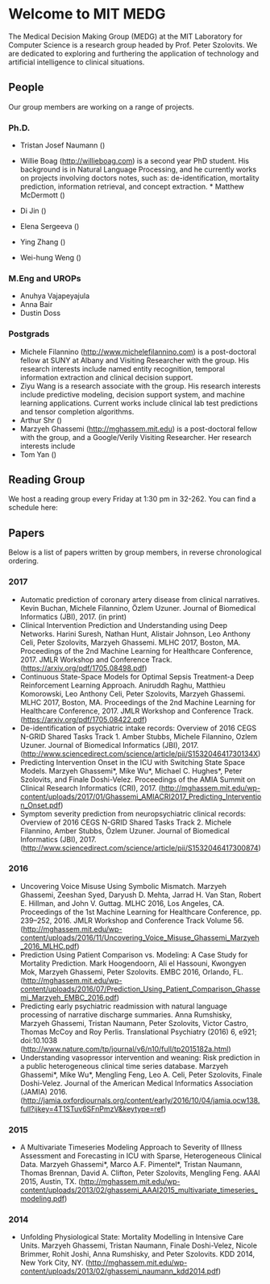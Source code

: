 # Welcome to MIT MEDG
The Medical Decision Making Group (MEDG) at the MIT Laboratory for Computer Science is a research group headed by Prof. Peter Szolovits. We are dedicated to exploring and furthering the application of technology and artificial intelligence to clinical situations.

## People

Our group members are working on a range of projects. 

### Ph.D.
* Tristan Josef Naumann ()
* Willie Boag (http://willieboag.com) 
   is a second year PhD student. His background is in Natural Language Processing, and he currently works on projects involving doctors notes, such as: de-identification, mortality prediction, information retrieval, and concept extraction. * Matthew McDermott ()
* Di Jin ()

* Elena Sergeeva ()
* Ying Zhang ()
* Wei-hung Weng ()

### M.Eng and UROPs
* Anuhya Vajapeyajula
* Anna Bair
* Dustin Doss

### Postgrads
 * Michele Filannino (http://www.michelefilannino.com)
   is a post-doctoral fellow at SUNY at Albany and Visiting Researcher with the group. His research interests include named entity recognition, temporal information extraction and clinical decision support.
 * Ziyu Wang is a research associate with the group. His research interests include predictive modeling, decision support system, and machine learning applications. Current works include clinical lab test predictions and tensor completion algorithms.
 * Arthur Shr ()
 * Marzyeh Ghassemi (http://mghassem.mit.edu) 
   is a post-doctoral fellow with the group, and a Google/Verily Visiting Researcher. Her research interests include 
 * Tom Yan ()
 
## Reading Group
We host a reading group every Friday at 1:30 pm in 32-262. You can find a schedule here:
 
## Papers 
 Below is a list of papers written by group members, in reverse chronological ordering. 

### 2017
* Automatic prediction of coronary artery disease from clinical narratives. Kevin Buchan, Michele Filannino, Özlem Uzuner. Journal of Biomedical Informatics (JBI), 2017. (in print)
* Clinical Intervention Prediction and Understanding using Deep Networks. Harini Suresh, Nathan Hunt, Alistair Johnson, Leo Anthony Celi, Peter Szolovits, Marzyeh Ghassemi. MLHC 2017, Boston, MA. Proceedings of the 2nd Machine Learning for Healthcare Conference, 2017. JMLR Workshop and Conference Track. (https://arxiv.org/pdf/1705.08498.pdf)
* Continuous State-Space Models for Optimal Sepsis Treatment-a Deep Reinforcement Learning Approach. Aniruddh Raghu, Matthieu Komorowski, Leo Anthony Celi, Peter Szolovits, Marzyeh Ghassemi. MLHC 2017, Boston, MA. Proceedings of the 2nd Machine Learning for Healthcare Conference, 2017. JMLR Workshop and Conference Track. (https://arxiv.org/pdf/1705.08422.pdf)
* De-identification of psychiatric intake records: Overview of 2016 CEGS N-GRID Shared Tasks Track 1. Amber Stubbs, Michele Filannino, Ozlem Uzuner. Journal of Biomedical Informatics (JBI), 2017. (http://www.sciencedirect.com/science/article/pii/S153204641730134X)
* Predicting Intervention Onset in the ICU with Switching State Space Models. Marzyeh Ghassemi*, Mike Wu*, Michael C. Hughes*, Peter Szolovits, and Finale Doshi-Velez. Proceedings of the AMIA Summit on Clinical Research Informatics (CRI), 2017. (http://mghassem.mit.edu/wp-content/uploads/2017/01/Ghassemi_AMIACRI2017_Predicting_Intervention_Onset.pdf)
* Symptom severity prediction from neuropsychiatric clinical records: Overview of 2016 CEGS N-GRID Shared Tasks Track 2. Michele Filannino, Amber Stubbs, Özlem Uzuner. Journal of Biomedical Informatics (JBI), 2017. (http://www.sciencedirect.com/science/article/pii/S1532046417300874)


### 2016
* Uncovering Voice Misuse Using Symbolic Mismatch. Marzyeh Ghassemi, Zeeshan Syed, Daryush D. Mehta, Jarrad H. Van Stan, Robert E. Hillman, and John V. Guttag. MLHC 2016, Los Angeles, CA. Proceedings of the 1st Machine Learning for Healthcare Conference, pp. 239–252, 2016. JMLR Workshop and Conference Track Volume 56. (http://mghassem.mit.edu/wp-content/uploads/2016/11/Uncovering_Voice_Misuse_Ghassemi_Marzyeh_2016_MLHC.pdf)
* Prediction Using Patient Comparison vs. Modeling: A Case Study for Mortality Prediction. Mark Hoogendoorn, Ali el Hassouni, Kwongyen Mok, Marzyeh Ghassemi, Peter Szolovits. EMBC 2016, Orlando, FL. (http://mghassem.mit.edu/wp-content/uploads/2016/07/Prediction_Using_Patient_Comparison_Ghassemi_Marzyeh_EMBC_2016.pdf)
* Predicting early psychiatric readmission with natural language processing of narrative discharge summaries. Anna Rumshisky, Marzyeh Ghassemi, Tristan Naumann, Peter Szolovits, Victor Castro, Thomas McCoy and Roy Perlis. Translational Psychiatry (2016) 6, e921; doi:10.1038 (http://www.nature.com/tp/journal/v6/n10/full/tp2015182a.html)
* Understanding vasopressor intervention and weaning: Risk prediction in a public heterogeneous clinical time series database. Marzyeh Ghassemi*, Mike Wu*, Mengling Feng, Leo A. Celi, Peter Szolovits, Finale Doshi-Velez. Journal of the American Medical Informatics Association (JAMIA) 2016. (http://jamia.oxfordjournals.org/content/early/2016/10/04/jamia.ocw138.full?ijkey=4T1STuv6SFnPmzV&keytype=ref)

### 2015
* A Multivariate Timeseries Modeling Approach to Severity of Illness Assessment and Forecasting in ICU with Sparse, Heterogeneous Clinical Data. Marzyeh Ghassemi*, Marco A.F. Pimentel*, Tristan Naumann, Thomas Brennan, David A. Clifton, Peter Szolovits, Mengling Feng. AAAI 2015, Austin, TX. (http://mghassem.mit.edu/wp-content/uploads/2013/02/ghassemi_AAAI2015_multivariate_timeseries_modeling.pdf)

### 2014
* Unfolding Physiological State: Mortality Modelling in Intensive Care Units. Marzyeh Ghassemi, Tristan Naumann, Finale Doshi-Velez, Nicole Brimmer, Rohit Joshi, Anna Rumshisky, and Peter Szolovits. KDD 2014, New York City, NY. (http://mghassem.mit.edu/wp-content/uploads/2013/02/ghassemi_naumann_kdd2014.pdf)
